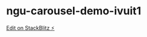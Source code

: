 # ngu-carousel-demo-ivuit1

[Edit on StackBlitz ⚡️](https://stackblitz.com/edit/ngu-carousel-demo-ivuit1)
